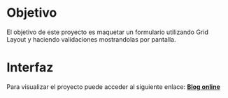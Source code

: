 # Objetivo
El objetivo de este proyecto es maquetar un formulario utilizando Grid Layout y haciendo validaciones mostrandolas por pantalla.


# Interfaz
Para visualizar el proyecto puede acceder al siguiente enlace: [**Blog online**](https://jesusch92.github.io/maquetacion--grid-layout/)
